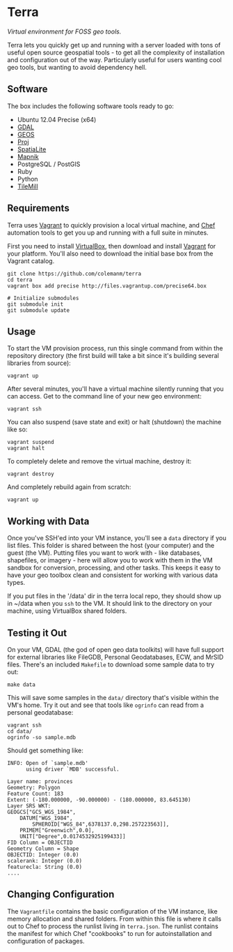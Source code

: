# Terra

_Virtual environment for FOSS geo tools._

Terra lets you quickly get up and running with a server loaded with tons of useful open source geospatial tools - to get all the complexity of installation and configuration out of the way. Particularly useful for users wanting cool geo tools, but wanting to avoid dependency hell.

## Software

The box includes the following software tools ready to go:

* Ubuntu 12.04 Precise (x64)
* [GDAL](http://www.gdal.org/)
* [GEOS](http://trac.osgeo.org/geos/)
* [Proj](http://trac.osgeo.org/proj/)
* [SpatiaLite](http://www.gaia-gis.it/gaia-sins/)
* [Mapnik](http://mapnik.org/)
* PostgreSQL / PostGIS
* Ruby
* Python
* [TileMill](http://mapbox.com/tilemill)

## Requirements

Terra uses [Vagrant](http://vagrantup.com/) to quickly provision a local virtual machine, and [Chef](http://www.opscode.com/chef/) automation tools to get you up and running with a full suite in minutes.

First you need to install [VirtualBox](https://www.virtualbox.org/wiki/Downloads), then download and install [Vagrant](http://downloads.vagrantup.com/) for your platform. You'll also need to download the initial base box from the Vagrant catalog.

```shell
git clone https://github.com/colemanm/terra
cd terra
vagrant box add precise http://files.vagrantup.com/precise64.box

# Initialize submodules
git submodule init
git submodule update
```

## Usage

To start the VM provision process, run this single command from within the repository directory (the first build will take a bit since it's building several libraries from source):

    vagrant up

After several minutes, you'll have a virtual machine silently running that you can access. Get to the command line of your new geo environment:

    vagrant ssh

You can also suspend (save state and exit) or halt (shutdown) the machine like so:

    vagrant suspend
    vagrant halt

To completely delete and remove the virtual machine, destroy it:

    vagrant destroy

And completely rebuild again from scratch:

    vagrant up

## Working with Data

Once you've SSH'ed into your VM instance, you'll see a `data` directory if you list files. This folder is shared between the host (your computer) and the guest (the VM). Putting files you want to work with - like databases, shapefiles, or imagery - here will allow you to work with them in the VM sandbox for conversion, processing, and other tasks. This keeps it easy to have your geo toolbox clean and consistent for working with various data types.

If you put files in the '/data' dir in the terra local repo, they should show up in ~/data when you `ssh` to the VM. It should link to the directory on your machine, using VirtualBox shared folders.

## Testing it Out

On your VM, GDAL (the god of open geo data toolkits) will have full support for external libraries like FileGDB, Personal Geodatabases, ECW, and MrSID files. There's an included `Makefile` to download some sample data to try out:

    make data

This will save some samples in the `data/` directory that's visible within the VM's home. Try it out and see that tools like `ogrinfo` can read from a personal geodatabase:

```shell
vagrant ssh
cd data/
ogrinfo -so sample.mdb
```

Should get something like:

```shell
INFO: Open of `sample.mdb'
      using driver `MDB' successful.

Layer name: provinces
Geometry: Polygon
Feature Count: 183
Extent: (-180.000000, -90.000000) - (180.000000, 83.645130)
Layer SRS WKT:
GEOGCS["GCS_WGS_1984",
    DATUM["WGS_1984",
        SPHEROID["WGS_84",6378137.0,298.257223563]],
    PRIMEM["Greenwich",0.0],
    UNIT["Degree",0.0174532925199433]]
FID Column = OBJECTID
Geometry Column = Shape
OBJECTID: Integer (0.0)
scalerank: Integer (0.0)
featurecla: String (0.0)
....
```

## Changing Configuration

The `Vagrantfile` contains the basic configuration of the VM instance, like memory allocation and shared folders. From within this file is where it calls out to Chef to process the runlist living in `terra.json`. The runlist contains the manifest for which Chef "cookbooks" to run for autoinstallation and configuration of packages.
